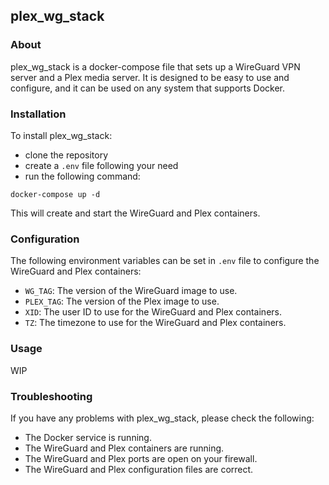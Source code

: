 ## plex_wg_stack 

### About

plex_wg_stack is a docker-compose file that sets up a WireGuard VPN server and a Plex media server. It is designed to be easy to use and configure, and it can be used on any system that supports Docker.


### Installation

To install plex_wg_stack:

* clone the repository
* create a `.env` file following your need
* run the following command:

```
docker-compose up -d
```

This will create and start the WireGuard and Plex containers.

### Configuration

The following environment variables can be set in `.env` file to configure the WireGuard and Plex containers:

* `WG_TAG`: The version of the WireGuard image to use.
* `PLEX_TAG`: The version of the Plex image to use.
* `XID`: The user ID to use for the WireGuard and Plex containers.
* `TZ`: The timezone to use for the WireGuard and Plex containers.

### Usage

WIP

### Troubleshooting

If you have any problems with plex_wg_stack, please check the following:

* The Docker service is running.
* The WireGuard and Plex containers are running.
* The WireGuard and Plex ports are open on your firewall.
* The WireGuard and Plex configuration files are correct.
